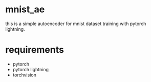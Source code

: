 # mnist_ae

this is a simple autoencoder for mnist dataset training with pytorch lightning.

# requirements

- pytorch
- pytorch lightning
- torchvision

